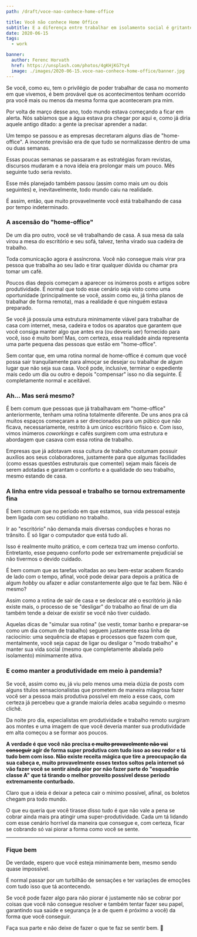 ```yaml
---
path: /draft/voce-nao-conhece-home-office

title: Você não conhece Home Office
subtitle: E a diferença entre trabalhar em isolamento social é gritante
date: 2020-06-15
tags:
  - work

banner:
  author: Ferenc Horvath
  href: https://unsplash.com/photos/4gKHjKG7ty4
  image: ./images/2020-06-15.voce-nao-conhece-home-office/banner.jpg
---
```


Se você, como eu, tem o privilégio de poder trabalhar de casa no momento em que vivemos, é bem provável que os acontecimentos tenham ocorrido pra você mais ou menos da mesma forma que aconteceram pra mim.

Por volta de março desse ano, todo mundo estava começando a ficar em alerta. Nós sabíamos que a água estava pra chegar por aqui e, como já diria aquele antigo ditado: a gente ia precisar aprender a nadar.

Um tempo se passou e as empresas decretaram alguns dias de "home-office". A inocente previsão era de que tudo se normalizasse dentro de uma ou duas semanas.

Essas poucas semanas se passaram e as estratégias foram revistas, discursos mudaram e a nova ideia era prolongar mais um pouco. Mês seguinte tudo seria revisto.

Esse mês planejado também passou (assim como mais um ou dois seguintes) e, inevitavelmente, todo mundo caiu na realidade.

É assim, então, que muito provavelmente você está trabalhando de casa por tempo indeterminado.

### A ascensão do "home-office"
De um dia pro outro, você se vê trabalhando de casa. A sua mesa da sala virou a mesa do escritório e seu sofá, talvez, tenha virado sua cadeira de trabalho.

Toda comunicação agora é assíncrona. Você não consegue mais virar pra pessoa que trabalha ao seu lado e tirar qualquer dúvida ou chamar pra tomar um café.

Poucos dias depois começam a aparecer os inúmeros posts e artigos sobre produtividade. É normal que todo esse cenário seja visto como uma oportunidade (principalmente se você, assim como eu, já tinha planos de trabalhar de forma remota), mas a realidade é que ninguém estava preparado.

Se você já possuía uma estrutura minimamente viável para trabalhar de casa com internet, mesa, cadeira e todos os aparatos que garantem que você consiga manter algo que antes era (ou deveria ser) fornecido para você, isso é muito bom! Mas, com certeza, essa realidade ainda representa uma parte pequena das pessoas que estão em "home-office".

Sem contar que, em uma rotina normal de home-office é comum que você possa sair tranquilamente para almoçar se desejar ou trabalhar de algum lugar que não seja sua casa. Você pode, inclusive, terminar o expediente mais cedo um dia ou outro e depois "compensar" isso no dia seguinte. É completamente normal e aceitável.

### Ah... Mas será mesmo?
É bem comum que pessoas que já trabalhavam em "home-office" anteriormente, tenham uma rotina totalmente diferente. De uns anos pra cá muitos espaços começaram a ser direcionados para um púbico que não ficava, necessariamente, restrito à um único escritório físico e. Com isso, vimos inúmeros _coworkings_ e cafés surgirem com uma estrutura e abordagem que casava com essa rotina de trabalho.

Empresas que já adotavam essa cultura de trabalho costumam possuir auxílios aos seus colaboradores, justamente para que algumas facilidades (como essas questões estruturais que comentei) sejam mais fáceis de serem adotadas e garantam o conforto e a qualidade do seu trabalho, mesmo estando de casa.

### A linha entre vida pessoal e trabalho se tornou extremamente fina
É bem comum que no período em que estamos, sua vida pessoal esteja bem ligada com seu cotidiano no trabalho.

Ir ao "escritório" não demanda mais diversas conduções e horas no trânsito. É só ligar o computador que está tudo alí.

Isso é realmente muito prático, e com certeza traz um imenso conforto. Entretanto, esse pequeno conforto pode ser extremamente prejudicial se não tivermos o devido cuidado.

É bem comum que as tarefas voltadas ao seu bem-estar acabem ficando de lado com o tempo, afinal, você pode deixar para depois a prática de algum _hobby_ ou afazer e adiar constantemente algo que te faz bem. Não é mesmo?

Assim como a rotina de sair de casa e se deslocar até o escritório já não existe mais, o processo de se "desligar" do trabalho ao final de um dia também tende a deixar de existir se você não tiver cuidado.

Aquelas dicas de "simular sua rotina" (se vestir, tomar banho e preparar-se como um dia comum de trabalho) seguem justamente essa linha de raciocínio: uma sequência de etapas e processos que fazem com que, mentalmente, você seja capaz de ligar ou desligar o "modo trabalho" e manter sua vida social (mesmo que completamente abalada pelo isolamento) minimamente ativa.

### E como manter a produtividade em meio à pandemia?
Se você, assim como eu, já viu pelo menos uma meia dúzia de posts com alguns títulos sensacionalistas que prometem de maneira milagrosa fazer você ser a pessoa mais produtiva possível em meio a esse caos, com certeza já percebeu que a grande maioria deles acaba seguindo o mesmo clichê.

Da noite pro dia, especialistas em produtividade e trabalho remoto surgiram aos montes e uma imagem de que você deveria manter sua produtividade em alta começou a se formar aos poucos.

**A verdade é que você não precisa <del>e muito provavelmente não vai conseguir</del> agir de forma super produtiva com tudo isso ao seu redor e tá tudo bem com isso. Não existe receita mágica que tire a preocupação da sua cabeça e, muito provavelmente esses textos soltos pela internet só vão fazer você se sentir ainda pior por não fazer parte do "esquadrão classe A" que tá tirando o melhor proveito possível desse período extremamente conturbado.**

Claro que a ideia é deixar a peteca cair o mínimo possível, afinal, os boletos chegam pra todo mundo.

O que eu queria que você tirasse disso tudo é que não vale a pena se cobrar ainda mais pra atingir uma super-produtividade. Cada um tá lidando com esse cenário horrível da maneira que consegue e, com certeza, ficar se cobrando só vai piorar a forma como você se sente.

---
### Fique bem
De verdade, espero que você esteja minimamente bem, mesmo sendo quase impossível.

É normal passar por um turbilhão de sensações e ter variações de emoções com tudo isso que tá acontecendo.

Se você pode fazer algo para não piorar é justamente não se cobrar por coisas que você não consegue resolver e também tentar fazer seu papel, garantindo sua saúde e segurança (e a de quem é próximo a você) da forma que você conseguir.

Faça sua parte e não deixe de fazer o que te faz se sentir bem. 🙂
